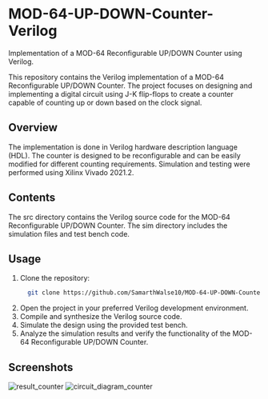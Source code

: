 # MOD-64-UP-DOWN-Counter-Verilog
Implementation of a MOD-64 Reconfigurable UP/DOWN Counter using Verilog.    

This repository contains the Verilog implementation of a MOD-64 Reconfigurable UP/DOWN Counter. The project focuses on designing and implementing a digital circuit using J-K flip-flops to create a counter capable of counting up or down based on the clock signal.
## Overview
The implementation is done in Verilog hardware description language (HDL).
The counter is designed to be reconfigurable and can be easily modified for different counting requirements.
Simulation and testing were performed using Xilinx Vivado 2021.2.
## Contents
The src directory contains the Verilog source code for the MOD-64 Reconfigurable UP/DOWN Counter.
The sim directory includes the simulation files and test bench code.
## Usage
1. Clone the repository: 
    ```bash
      git clone https://github.com/SamarthWalse10/MOD-64-UP-DOWN-Counter-Verilog.git
2. Open the project in your preferred Verilog development environment.
3. Compile and synthesize the Verilog source code.
4. Simulate the design using the provided test bench.
5. Analyze the simulation results and verify the functionality of the MOD-64 Reconfigurable UP/DOWN Counter.
## Screenshots
![result_counter](https://github.com/SamarthWalse10/MOD-64-UP-DOWN-Counter-Verilog/assets/125689593/ad3f510a-3e3b-429e-a025-450d0a3ea7d0)
![circuit_diagram_counter](https://github.com/SamarthWalse10/MOD-64-UP-DOWN-Counter-Verilog/assets/125689593/c0b27f16-9327-4628-84c0-ac2bb5ea83fc)
